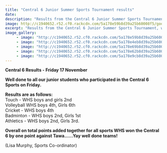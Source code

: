 ```yaml
---
title: "Central 6 Junior Summer Sports Tournament results"
date: 
description: "Results from the Central 6 Junior Summer Sports Tournament, which was held..."
image: http://c1940652.r52.cf0.rackcdn.com/5a178e59b8d39a25b60008f5/good-girls.jpg
excerpt: "Results from the Central 6 Junior Summer Sports Tournament, which was held in Wanganui on Friday 17 November."
image_gallery:
     - image: "http://c1940652.r52.cf0.rackcdn.com/5a178e59b8d39a25b60008f5/good-girls.jpg"
     - image: "http://c1940652.r52.cf0.rackcdn.com/5a178e4eb8d39a25b60008f3/good-girl.jpg"
     - image: "http://c1940652.r52.cf0.rackcdn.com/5a178e69b8d39a25b60008f9/good-boy-serving.jpg"
     - image: "http://c1940652.r52.cf0.rackcdn.com/5a178e62b8d39a25b60008f7/good-boy-going-over-net.jpg"
     - image: "http://c1940652.r52.cf0.rackcdn.com/5a178e9cb8d39a25b6000901/girls-running.jpg"
---
```


<p><strong>Central 6 Results - Friday 17 November</strong></p>
<p><strong>Well done to all our junior students who participated in the Central 6 Sports on Friday.&nbsp;</strong></p>
<p><strong>Results are as follows:</strong><br />Touch - WHS boys and girls 2nd<br />Volleyball WHS boys 4th, Girls 6th<span class="text_exposed_show"><br />Cricket - WHS boys 4th<br />Badminton - WHS boys 2nd, Girls 1st<br />Athletics - WHS boys 2nd, Girls 3rd.</span></p>
<div class="text_exposed_show">
<p><strong>Overall on total points added together for all sports WHS won the Central 6 by one point against Tawa......Yay well done teams!</strong></p>
<p>(Lisa Murphy, Sports Co-ordinator)</p>
</div>

